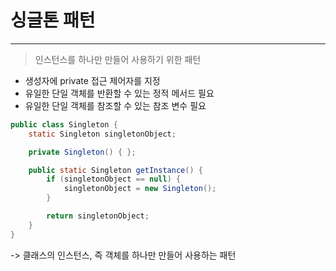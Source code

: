 # 싱글톤 패턴
---

> 인스턴스를 하나만 만들어 사용하기 위한 패턴

- 생성자에 private 접근 제어자를 지정
- 유일한 단일 객체를 반환할 수 있는 정적 메서드 필요
- 유일한 단일 객체를 참조할 수 있는 참조 변수 필요

```java
public class Singleton {
    static Singleton singletonObject;

    private Singleton() { };

    public static Singleton getInstance() {
        if (singletonObject == null) {
            singletonObject = new Singleton();
        }

        return singletonObject;
    }
}
```

-> 클래스의 인스턴스, 즉 객체를 하나만 만들어 사용하는 패턴